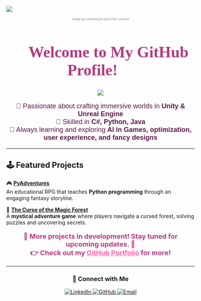 <!-- 🌸 Cherry Blossom Mini Banner (Responsive) -->
<p align="center">
 <img src="https://github.com/LyubomiraDimitrova-dev/just-cherry-stuff/blob/main/More_Cherries.jpg?raw=true&v=2" 
     style="max-width: 100%; height: auto; display: block;">

</p>

<!-- 🌸 Credit to the Creator (Extra Small Text) -->
<p align="center" style="font-size: 8px; color: gray; margin-top: 5px;">
  <i>Image by <a href="https://www.freevectors.net/profile/86793" style="color: gray; text-decoration: none;">Kiraramushi</a> from Free Vectors</i>
</p>

<!-- 🌸 Welcome Text -->
<h1 align="center" style="color: #b33b7d; font-size: 42px; font-family: 'Georgia', serif; text-shadow: 2px 2px 6px #ffffff;">
  🌸 Welcome to My GitHub Profile! 🌸
</h1>


<!-- 📝 Typing Animation (Skills) -->
<p align="center">
  <img src="https://readme-typing-svg.demolab.com?font=Fira+Code&duration=3000&pause=1000&color=ff66b2&center=true&vCenter=true&multiline=true&width=750&height=70&lines=🎮+Game+Developer+|+Level+Designer+|+World+Builder;💻+Unity+|+Unreal+|+Blender+|+Python+|+C%23">
</p>

<!-- 📌 Skills Section -->
<p align="center" style="color: #5d1a4a; font-family: 'Arial', sans-serif; font-size: 18px;">
🔹 Passionate about crafting immersive worlds in <b>Unity & Unreal Engine</b><br>
🔹 Skilled in <b>C#, Python, Java</b><br>
🔹 Always learning and exploring <b>AI in Games, optimization, user experience, and fancy designs</b>
</p>

---

## **🕹️ Featured Projects**
🎮 **[PyAdventures](https://github.com/LyubomiraDimitrova-dev/Lyubomira-Portfolio/tree/main/PyAdventure)**  
An educational RPG that teaches **Python programming** through an engaging fantasy storyline.  

🌲 **[The Curse of the Magic Forest](https://github.com/LyubomiraDimitrova-dev/Lyubomira-Portfolio/tree/main/The-Curse-of-the-Magic-Forest)**  
A **mystical adventure game** where players navigate a cursed forest, solving puzzles and uncovering secrets.  

<p align="center" style="color: #b33b7d; font-size: 18px; font-weight: bold;">
  🚧 More projects in development! Stay tuned for upcoming updates. 🚀<br>
  👉 Check out my <a href="https://github.com/LyubomiraDimitrova-dev/Lyubomira-Portfolio" style="color:#ff66b2; font-weight:bold;">GitHub Portfolio</a> for more!
</p>

---

<!-- 🔗 Connect With Me -->
<h3 align="center">🔗 Connect with Me</h3>

<p align="center">
  <a href="https://www.linkedin.com/in/lyubomira-dimitrova-b0378b1b0/">
    <img src="https://img.shields.io/badge/LinkedIn-Connect-blue?logo=linkedin" alt="LinkedIn">
  </a>
  <a href="https://github.com/LyubomiraDimitrova-dev">
    <img src="https://img.shields.io/badge/GitHub-Follow-black?logo=github" alt="GitHub">
  </a>
  <a href="mailto:lyubomiradimitrova1@gmail.com">
    <img src="https://img.shields.io/badge/Email-Contact-red?logo=gmail" alt="Email">
  </a>
</p>
